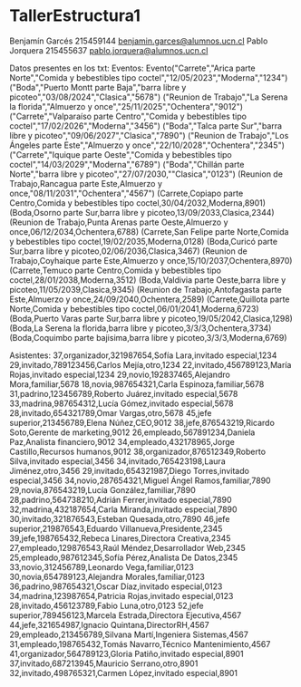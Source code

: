 # TallerEstructura1
Benjamín Garcés 215459144 benjamin.garces@alumnos.ucn.cl
Pablo Jorquera 215455637 pablo.jorquera@alumnos.ucn.cl

Datos presentes en los txt:
Eventos: 
Evento("Carrete","Arica parte Norte","Comida y bebestibles tipo coctel","12/05/2023","Moderna","1234")
("Boda","Puerto Montt parte Baja","barra libre y picoteo","03/08/2024","Clasica","5678")
("Reunion de Trabajo","La Serena la florida","Almuerzo y once","25/11/2025","Ochentera","9012")
("Carrete","Valparaíso parte Centro","Comida y bebestibles tipo coctel","17/02/2026","Moderna","3456")
("Boda","Talca parte Sur","barra libre y picoteo","09/06/2027","Clasica","7890")
("Reunion de Trabajo","Los Ángeles parte Este","Almuerzo y once","22/10/2028","Ochentera","2345")
("Carrete","Iquique parte Oeste","Comida y bebestibles tipo coctel","14/03/2029","Moderna","6789")
("Boda","Chillán parte Norte","barra libre y picoteo","27/07/2030,""Clasica","0123")
(Reunion de Trabajo,Rancagua parte Este,Almuerzo y once,"08/11/2031","Ochentera","4567")
(Carrete,Copiapo parte Centro,Comida y bebestibles tipo coctel,30/04/2032,Moderna,8901)
(Boda,Osorno parte Sur,barra libre y picoteo,13/09/2033,Clasica,2344)
(Reunion de Trabajo,Punta Arenas parte Oeste,Almuerzo y once,06/12/2034,Ochentera,6788)
(Carrete,San Felipe parte Norte,Comida y bebestibles tipo coctel,19/02/2035,Moderna,0128)
(Boda,Curicó parte Sur,barra libre y picoteo,02/06/2036,Clasica,3467)
(Reunion de Trabajo,Coyhaique parte Este,Almuerzo y once,15/10/2037,Ochentera,8970)
(Carrete,Temuco parte Centro,Comida y bebestibles tipo coctel,28/01/2038,Moderna,3512)
(Boda,Valdivia parte Oeste,barra libre y picoteo,11/05/2039,Clasica,9345)
(Reunion de Trabajo,Antofagasta parte Este,Almuerzo y once,24/09/2040,Ochentera,2589)
(Carrete,Quillota parte Norte,Comida y bebestibles tipo coctel,06/01/2041,Moderna,6723)
(Boda,Puerto Varas parte Sur,barra libre y picoteo,19/05/2042,Clasica,1298)
(Boda,La Serena la florida,barra libre y picoteo,3/3/3,Ochentera,3734)
(Boda,Coquimbo parte bajisima,barra libre y picoteo,3/3/3,Moderna,6769)

Asistentes:
37,organizador,321987654,Sofía Lara,invitado especial,1234
29,invitado,789123456,Carlos Mejía,otro,1234
22,invitado,456789123,María Rojas,invitado especial,1234
29,novio,192837465,Alejandro Mora,familiar,5678
18,novia,987654321,Carla Espinoza,familiar,5678
31,padrino,123456789,Roberto Juárez,invitado especial,5678
33,madrina,987654312,Lucía Gómez,invitado especial,5678
28,invitado,654321789,Omar Vargas,otro,5678
45,jefe superior,213456789,Elena Núñez,CEO,9012
38,jefe,876543219,Ricardo Soto,Gerente de marketing,9012
26,empleado,567891234,Daniela Paz,Analista financiero,9012
34,empleado,432178965,Jorge Castillo,Recursos humanos,9012
38,organizador,876512349,Roberto Silva,invitado especial,3456
34,invitado,765423198,Laura Jiménez,otro,3456
29,invitado,654321987,Diego Torres,invitado especial,3456
34,novio,287654321,Miguel Ángel Ramos,familiar,7890
29,novia,876543219,Lucía González,familiar,7890
28,padrino,564738210,Adrián Ferrer,invitado especial,7890
32,madrina,432187654,Carla Miranda,invitado especial,7890
30,invitado,321876543,Esteban Quesada,otro,7890
46,jefe superior,219876543,Eduardo Villanueva,Presidente,2345
39,jefe,198765432,Rebeca Linares,Directora Creativa,2345
27,empleado,129876543,Raúl Méndez,Desarrollador Web,2345
25,empleado,987612345,Sofía Pérez,Analista De Datos,2345
33,novio,312456789,Leonardo Vega,familiar,0123
30,novia,654789123,Alejandra Morales,familiar,0123
36,padrino,987654321,Oscar Díaz,invitado especial,0123
34,madrina,123987654,Patricia Rojas,invitado especial,0123
28,invitado,456123789,Fabio Luna,otro,0123
52,jefe superior,789456123,Marcela Estrada,Directora Ejecutiva,4567
44,jefe,321654987,Ignacio Quintana,DirectorRH,4567
29,empleado,213456789,Silvana Martí,Ingeniera Sistemas,4567
31,empleado,198765432,Tomás Navarro,Técnico Mantenimiento,4567
41,organizador,564789123,Gloria Patiño,invitado especial,8901
37,invitado,687213945,Mauricio Serrano,otro,8901
32,invitado,498765321,Carmen López,invitado especial,8901

